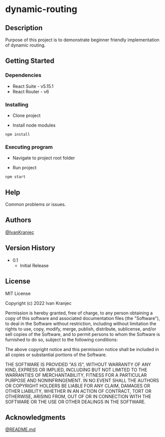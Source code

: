 # dynamic-routing

## Description

Purpose of this project is to demonstrate beginner friendly implementation of dynamic routing.

## Getting Started

### Dependencies

* React Suite - v5.15.1
* React Router - v6

### Installing

* Clone project

* Install node modules
```
npm install
```

### Executing program

* Navigate to project root folder 
  
* Run project
```
npm start
```

## Help

Common problems or issues.

## Authors

[@IvanKranjec](https://www.linkedin.com/in/ivan-kranjec-96352a1b7)

## Version History

* 0.1
    * Initial Release

## License

MIT License

Copyright (c) 2022 Ivan Kranjec

Permission is hereby granted, free of charge, to any person obtaining a copy
of this software and associated documentation files (the "Software"), to deal
in the Software without restriction, including without limitation the rights
to use, copy, modify, merge, publish, distribute, sublicense, and/or sell
copies of the Software, and to permit persons to whom the Software is
furnished to do so, subject to the following conditions:

The above copyright notice and this permission notice shall be included in all
copies or substantial portions of the Software.

THE SOFTWARE IS PROVIDED "AS IS", WITHOUT WARRANTY OF ANY KIND, EXPRESS OR
IMPLIED, INCLUDING BUT NOT LIMITED TO THE WARRANTIES OF MERCHANTABILITY,
FITNESS FOR A PARTICULAR PURPOSE AND NONINFRINGEMENT. IN NO EVENT SHALL THE
AUTHORS OR COPYRIGHT HOLDERS BE LIABLE FOR ANY CLAIM, DAMAGES OR OTHER
LIABILITY, WHETHER IN AN ACTION OF CONTRACT, TORT OR OTHERWISE, ARISING FROM,
OUT OF OR IN CONNECTION WITH THE SOFTWARE OR THE USE OR OTHER DEALINGS IN THE
SOFTWARE.

## Acknowledgments

[@README.md](https://gist.github.com/DomPizzie/7a5ff55ffa9081f2de27c315f5018afc)
